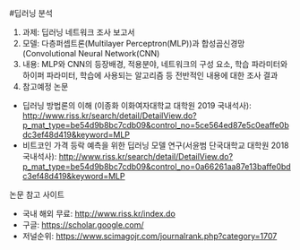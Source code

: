 #딥러닝 분석
1. 과제: 딥러닝 네트워크 조사 보고서
2. 모델: 다층퍼셉트론(Multilayer Perceptron(MLP))과 합성곱신경망(Convolutional Neural Network(CNN)
3. 내용: MLP와 CNN의 등장배경, 적용분야, 네트워크의 구성 요소, 학습 파라미터와 하이퍼 파라미터, 학습에 사용되는 알고리즘 등 전반적인 내용에 대한 조사 결과
4. 참고예정 논문
 - 딥러닝 방법론의 이해 (이종화 이화여자대학교 대학원 2019 국내석사): http://www.riss.kr/search/detail/DetailView.do?p_mat_type=be54d9b8bc7cdb09&control_no=5ce564ed87e5c0eaffe0bdc3ef48d419&keyword=MLP
 - 비트코인 가격 등락 예측을 위한 딥러닝 모델 연구(서윤범 단국대학교 대학원 2018 국내석사): http://www.riss.kr/search/detail/DetailView.do?p_mat_type=be54d9b8bc7cdb09&control_no=0a66261aa87e13baffe0bdc3ef48d419&keyword=MLP

논문 참고 사이트
 - 국내 해외 무료: http://www.riss.kr/index.do
 - 구글: https://scholar.google.com/
 - 저널순위: https://www.scimagojr.com/journalrank.php?category=1707
